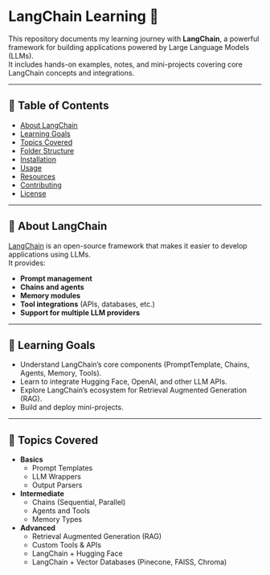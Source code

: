 # LangChain Learning 🚀

This repository documents my learning journey with **LangChain**, a powerful framework for building applications powered by Large Language Models (LLMs).  
It includes hands-on examples, notes, and mini-projects covering core LangChain concepts and integrations.

---

## 📌 Table of Contents
- [About LangChain](#about-langchain)
- [Learning Goals](#learning-goals)
- [Topics Covered](#topics-covered)
- [Folder Structure](#folder-structure)
- [Installation](#installation)
- [Usage](#usage)
- [Resources](#resources)
- [Contributing](#contributing)
- [License](#license)

---

## 📖 About LangChain
[LangChain](https://www.langchain.com/) is an open-source framework that makes it easier to develop applications using LLMs.  
It provides:
- **Prompt management**
- **Chains and agents**
- **Memory modules**
- **Tool integrations** (APIs, databases, etc.)
- **Support for multiple LLM providers**

---

## 🎯 Learning Goals
- Understand LangChain’s core components (PromptTemplate, Chains, Agents, Memory, Tools).
- Learn to integrate Hugging Face, OpenAI, and other LLM APIs.
- Explore LangChain’s ecosystem for Retrieval Augmented Generation (RAG).
- Build and deploy mini-projects.

---

## 📂 Topics Covered
- **Basics**
  - Prompt Templates
  - LLM Wrappers
  - Output Parsers
- **Intermediate**
  - Chains (Sequential, Parallel)
  - Agents and Tools
  - Memory Types
- **Advanced**
  - Retrieval Augmented Generation (RAG)
  - Custom Tools & APIs
  - LangChain + Hugging Face
  - LangChain + Vector Databases (Pinecone, FAISS, Chroma)
